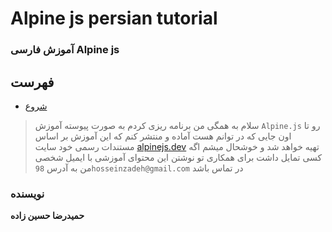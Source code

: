# Alpine js persian tutorial
### آموزش فارسی Alpine js
## فهرست
- [شروع](./articles/start.md)

> سلام به همگی
> من برنامه ریزی کردم به صورت پیوسته آموزش 
> `Alpine.js`
> رو تا اون جایی که در توانم هست آماده و منتشر کنم که این آموزش بر اساس مستندات رسمی خود سایت
> [alpinejs.dev](https://alpinejs.dev/)
> تهیه خواهد شد و خوشحال میشم اگه کسی تمایل داشت برای همکاری تو نوشتن این محتوای آموزشی با ایمیل شخصی من به آدرس
> `98hosseinzadeh@gmail.com`
> در تماس باشد

### نویسنده
**حمیدرضا حسین زاده**